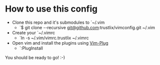 # How to use this config

- Clone this repo and it's submodules to `~/.vim
  - `$ git clone --recursive git@github.com:trustlix/vimconfig.git ~/.vim
- Create your `~/.vimrc
  - `ln -s ~/.vim/vimrc.trustlix ~/.vimrc
- Open vim and install the plugins using [Vim-Plug](https://github.com/junegunn/vim-plug)
  - `:PlugInstall

You should be ready to go! :-)
